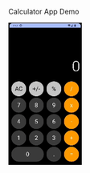 Calculator App Demo

![Calculator Demo](https://github.com/balajiprabhu-github/Calculator/blob/main/app/assets/calculator_demo.gif)
